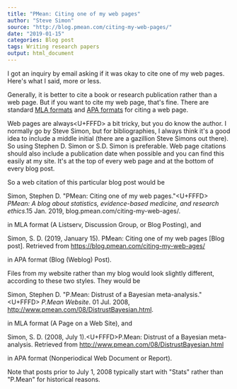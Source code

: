 ```yaml
---
title: "PMean: Citing one of my web pages"
author: "Steve Simon"
source: "http://blog.pmean.com/citing-my-web-pages/"
date: "2019-01-15"
categories: Blog post
tags: Writing research papers
output: html_document
---
```


I got an inquiry by email asking if it was okay to cite one of my web
pages. Here's what I said, more or less.

<!---More--->

Generally, it is better to cite a book or research publication rather
than a web page. But if you want to cite my web page, that's fine. There
are standard [MLA
formats](https://owl.purdue.edu/owl/research_and_citation/mla_style/mla_formatting_and_style_guide/mla_works_cited_electronic_sources.html)
and [APA
formats](https://owl.purdue.edu/owl/research_and_citation/apa_style/apa_formatting_and_style_guide/reference_list_electronic_sources.html)
for citing a web page.

Web pages are always<U+FFFD> a bit tricky, but you do know the author. I
normally go by Steve Simon, but for bibliographies, I always think it's
a good idea to include a middle initial (there are a gazillion Steve
Simons out there). So using Stephen D. Simon or S.D. Simon is
preferable. Web page citations should also include a publication date
when possible and you can find this easily at my site. It's at the top
of every web page and at the bottom of every blog post.

So a web citation of this particular blog post would be

Simon, Stephen D. "PMean: Citing one of my web pages."<U+FFFD> *PMean: A blog
about statistics, evidence-based medicine, and research ethics*.15 Jan.
2019, blog.pmean.com/citing-my-web-ages/.

in MLA format (A Listserv, Discussion Group, or Blog Posting), and

Simon, S. D. (2019, January 15). PMean: Citing one of my web pages
\[Blog post\]. Retrieved from https://blog.pmean.com/citing-my-web-ages/

in APA format (Blog (Weblog) Post).

Files from my website rather than my blog would look slightly different,
according to these two styles. They would be

Simon, Stephen D. "P.Mean: Distrust of a Bayesian meta-analysis."<U+FFFD>
*P.Mean Website*. 01 Jul. 2008,
http://www.pmean.com/08/DistrustBayesian.html.

in MLA format (A Page on a Web Site), and

Simon, S. D. (2008, July 1).<U+FFFD>P.Mean: Distrust of a Bayesian
meta-analysis. Retrieved from
http://www.pmean.com/08/DistrustBayesian.html

in APA format (Nonperiodical Web Document or Report).

Note that posts prior to July 1, 2008 typically start with "Stats"
rather than "P.Mean" for historical reasons.


